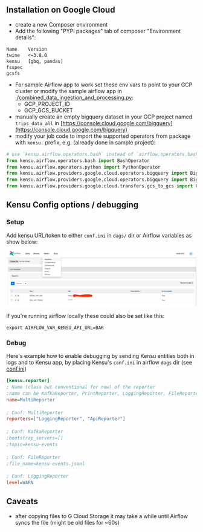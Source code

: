 Installation on Google Cloud
------

- create a new Composer environment
- Add the following "PYPI packages" tab of composer "Environment details":
```
Name    Version
twine   <=3.8.0
kensu   [gbq, pandas]
fsspec
gcsfs
```
-  For sample Airflow app to work set these env vars to point to your GCP cluster or modify the sample airflow app in [./combined_data_ingestion_and_processing.py](./combined_data_ingestion_and_processing.py):
    * GCP_PROJECT_ID
    * GCP_GCS_BUCKET
- manually create an empty bigquery dataset  in your GCP project named `trips_data_all` in [https://console.cloud.google.com/bigquery](https://console.cloud.google.com/bigquery)
- modify your job code to import the supported operators from package with `kensu.` prefix, e.g. (already done in sample project):
```python
# use `kensu.airflow.operators.bash` instead of `airflow.operators.bash` and so on...
from kensu.airflow.operators.bash import BashOperator
from kensu.airflow.operators.python import PythonOperator
from kensu.airflow.providers.google.cloud.operators.bigquery import BigQueryInsertJobOperator
from kensu.airflow.providers.google.cloud.operators.bigquery import BigQueryCreateExternalTableOperator
from kensu.airflow.providers.google.cloud.transfers.gcs_to_gcs import GCSToGCSOperator
```


Kensu Config options / debugging
------

### Setup
Add kensu URL/token to either `conf.ini` in `dags/` dir or Airflow variables as show below:

![airflow variables with kensu credentials](./imgs/airflow_variables_credentials.png)

If you're running airflow locally these could also be set like this:
```
export AIRFLOW_VAR_KENSU_API_URL=BAR
```

### Debug

 Here's example how to enable debugging by sending Kensu entities both in logs and to Kensu app, by placing Kensu's `conf.ini` in airflow `dags` dir (see [conf.ini](../../conf.ini))

```ini
[kensu.reporter]
; Name (class but conventional for now) of the reporter
;name can be KafkaReporter, PrintReporter, LoggingReporter, FileReporter, MultiReporter, ApiReporter
name=MultiReporter

; Conf: MultiReporter
reporters=["LoggingReporter", "ApiReporter"]

; Conf: KafkaReporter
;bootstrap_servers=[]
;topic=kensu-events

; Conf: FileReporter
;file_name=kensu-events.jsonl

; Conf: LoggingReporter
level=WARN

```


Caveats
------

- after copying files to G Cloud Storage it may take a while until Airflow syncs the file (might be old files for ~60s)